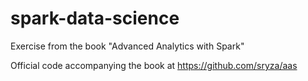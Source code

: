 # spark-data-science
Exercise from the book "Advanced Analytics with Spark"

Official code accompanying the book at https://github.com/sryza/aas